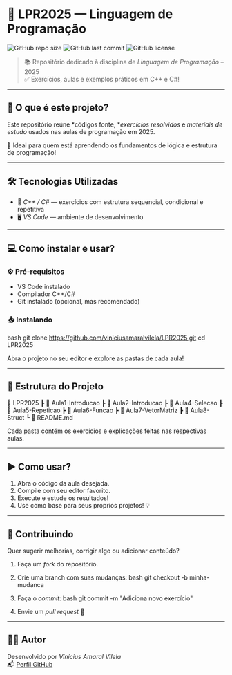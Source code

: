# 🚀 LPR2025 — Linguagem de Programação

![GitHub repo size](https://img.shields.io/github/repo-size/viniciusamaralvilela/LPR2025?color=blue&style=for-the-badge)
![GitHub last commit](https://img.shields.io/github/last-commit/viniciusamaralvilela/LPR2025?color=green&style=for-the-badge)
![GitHub license](https://img.shields.io/github/license/viniciusamaralvilela/LPR2025?color=yellow&style=for-the-badge)

> 📚 Repositório dedicado à disciplina de *Linguagem de Programação* – 2025  
> ✅ Exercícios, aulas e exemplos práticos em C++ e C#!

---

## 📌 O que é este projeto?

Este repositório reúne *códigos fonte, **exercícios resolvidos* e *materiais de estudo* usados nas aulas de programação em 2025.

🧠 Ideal para quem está aprendendo os fundamentos de lógica e estrutura de programação!

---

## 🛠 Tecnologias Utilizadas

- 🧾 *C++ / C#* — exercícios com estrutura sequencial, condicional e repetitiva  
- 🖥 *VS Code* — ambiente de desenvolvimento

---

## 💻 Como instalar e usar?

### ⚙ Pré-requisitos

- VS Code instalado  
- Compilador C++/C#  
- Git instalado (opcional, mas recomendado)

### 📥 Instalando

bash
git clone https://github.com/viniciusamaralvilela/LPR2025.git
cd LPR2025


Abra o projeto no seu editor e explore as pastas de cada aula!

---

## 🧪 Estrutura do Projeto


📁 LPR2025
 ┣ 📂 Aula1-Introducao
 ┣ 📂 Aula2-Introducao
 ┣ 📂 Aula4-Selecao
 ┣ 📂 Aula5-Repeticao
 ┣ 📂 Aula6-Funcao
 ┣ 📂 Aula7-VetorMatriz
 ┣ 📂 Aula8-Struct
 ┗ 📜 README.md


Cada pasta contém os exercícios e explicações feitas nas respectivas aulas.

---

## ▶ Como usar?

1. Abra o código da aula desejada.  
2. Compile com seu editor favorito.  
3. Execute e estude os resultados!  
4. Use como base para seus próprios projetos! 💡

---

## 🤝 Contribuindo

Quer sugerir melhorias, corrigir algo ou adicionar conteúdo?

1. Faça um *fork* do repositório.  
2. Crie uma branch com suas mudanças:
   bash
   git checkout -b minha-mudanca
   
3. Faça o *commit*:
   bash
   git commit -m "Adiciona novo exercício"
   
4. Envie um *pull request* 🤝

---

## 🧑‍🏫 Autor

Desenvolvido por *Vinícius Amaral Vilela*  
📬 [Perfil GitHub](https://github.com/viniciusamaralvilela)